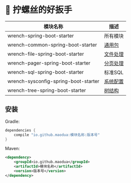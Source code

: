 # 🔧 拧螺丝的好扳手

| 模块名称                               | 描述                                                      |
|--------------------------------------|---------------------------------------------------------|
| wrench-spring-boot-starter           | 所有模块                                                    |
| wrench-common-spring-boot-starter    | [通用包](/wrench-common-spring-boot-starter/README.md)     |
| wrench-file-spring-boot-starter      | [文件处理](/wrench-file-spring-boot-starter/README.md)      |
| wrench-pager-spring-boot-starter     | [分页处理](/wrench-pager-spring-boot-starter/README.md)     |
| wrench-sql-spring-boot-starter       | 标准SQL                                                   |
| wrench-sysconfig-spring-boot-starter | [系统配置](/wrench-sysconfig-spring-boot-starter/README.md) |
| wrench-tree-spring-boot-starter      | [树结构](/wrench-tree-spring-boot-starter/README.md)       |

## 安装

Gradle:
```groovy
dependencies {
    compile "io.github.maodua:模块名称:版本号"
}
```
Maven:
```xml
<dependency>
    <groupId>io.github.maodua</groupId>
    <artifactId>模块名称</artifactId>
    <version>版本号</version>
</dependency>
```


